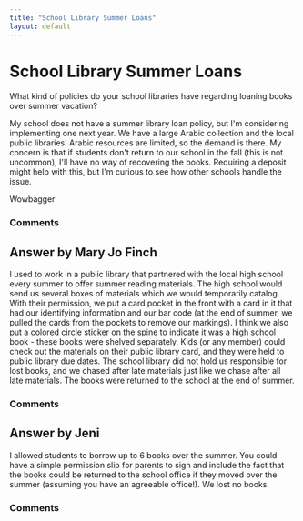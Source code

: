 ```yaml
---
title: "School Library Summer Loans"
layout: default
---
```

School Library Summer Loans
=====================
What kind of policies do your school libraries have regarding loaning
books over summer vacation?

My school does not have a summer library loan policy, but I'm
considering implementing one next year. We have a large Arabic
collection and the local public libraries' Arabic resources are limited,
so the demand is there. My concern is that if students don't return to
our school in the fall (this is not uncommon), I'll have no way of
recovering the books. Requiring a deposit might help with this, but I'm
curious to see how other schools handle the issue.

Wowbagger

### Comments ###


Answer by Mary Jo Finch
----------------
I used to work in a public library that partnered with the local high
school every summer to offer summer reading materials. The high school
would send us several boxes of materials which we would temporarily
catalog. With their permission, we put a card pocket in the front with a
card in it that had our identifying information and our bar code (at the
end of summer, we pulled the cards from the pockets to remove our
markings). I think we also put a colored circle sticker on the spine to
indicate it was a high school book - these books were shelved
separately. Kids (or any member) could check out the materials on their
public library card, and they were held to public library due dates. The
school library did not hold us responsible for lost books, and we chased
after late materials just like we chase after all late materials. The
books were returned to the school at the end of summer.

### Comments ###

Answer by Jeni
----------------
I allowed students to borrow up to 6 books over the summer. You could
have a simple permission slip for parents to sign and include the fact
that the books could be returned to the school office if they moved over
the summer (assuming you have an agreeable office!). We lost no books.

### Comments ###


